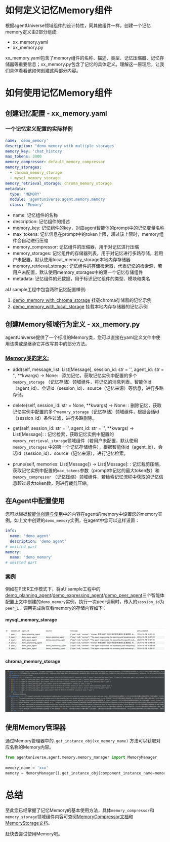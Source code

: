 # 如何定义记忆Memory组件

根据agentUniverse领域组件的设计特性，同其他组件一样，创建一个记忆memory定义由2部分组成:

- xx_memory.yaml
- xx_memory.py

xx_memory.yaml包含了memory组件的名称、描述、类型、记忆压缩器、记忆存储器等重要信息；xx_memory.py包含了记忆的具体定义。理解这一原理后，让我们具体看看该如何创建这两部分内容。

# 如何使用记忆Memory组件

## 创建记忆配置 - xx_memory.yaml

### 一个记忆定义配置的实际样例

```yaml
name: 'demo_memory'
description: 'demo memory with multiple storages'
memory_key: 'chat_history'
max_tokens: 3000
memory_compressor: default_memory_compressor
memory_storages:
  - chroma_memory_storage
  - mysql_memory_storage
memory_retrieval_storage: chroma_memory_storage
metadata:
  type: 'MEMORY'
  module: 'agentuniverse.agent.memory.memory'
  class: 'Memory'
```

- name: 记忆组件的名称
- description: 记忆组件的描述
- memory_key: 记忆组件的key，对应agent智能体的prompt中的记忆变量名称
- max_tokens: 记忆信息在prompt中的token上限，超过该上限时，memory组件会自动进行压缩
- memory_compressor: 记忆组件的压缩器，用于对记忆进行压缩
- memory_storages: 记忆组件的存储器列表，用于对记忆进行多路存储，若用户未配置，默认使用local_memory_storage本地内存存储器
- memory_retrieval_storage: 记忆组件的存储检索器，代表记忆的检索源，若用户未配置，默认使用memory_storages中的第一个记忆存储组件
- metadata: 记忆组件的元数据，用于标识记忆组件的类型、模块和类名

aU sample工程中包含两种记忆配置样例:

1. [demo_memory_with_chroma_storage](../../../sample_standard_app/intelligence/agentic/memory/demo_memory_a.yaml) 挂载chroma存储器的记忆示例
2. [demo_memory_with_local_storage](../../../sample_standard_app/intelligence/agentic/memory/demo_memory_b.yaml) 挂载本地内存存储器的记忆示例


## 创建Memory领域行为定义 - xx_memory.py

agentUniverse提供了一个标准的Memory类，您可以直接在yaml定义文件中使用该类或是继承它并改写其中的部分方法。

### [Memory类的定义:](../../../agentuniverse/agent/memory/memory.py)

- add(self, message_list: List[Message], session_id: str = '', agent_id: str = '', **kwargs) -> None:
  : 添加记忆，获取记忆实例中配置的多个`memory_storage`
  （记忆存储）领域组件，将记忆的消息列表、智能体id（agent_id）、会话id（session_id）、source（记忆来源）等信息，进行多路存储。

- delete(self, session_id: str = None, **kwargs) -> None:
  : 删除记忆，获取记忆实例中配置的多个`memory_storage`（记忆存储）领域组件，根据会话id（session_id）条件过滤，进行多路删除。

- get(self, session_id: str = '', agent_id: str = '', **kwargs) -> List[Message]:
  : 记忆检索，获取记忆实例中配置的`memory_retrieval_storage`领域组件（若用户未配置，默认使用`memory_storages`
  中的第一个记忆存储组件），根据智能体id（agent_id）、会话id（session_id）、source（记忆来源），进行记忆检索。

- prune(self, memories: List[Message]) -> List[Message]:
  : 记忆裁剪压缩，获取记忆实例中配置的`max_tokens`参数（prompt中记忆的最大token数）和`memory_compressor`
  （记忆压缩）领域组件，若检索记忆流程中获取的记忆信息超过最大token数，则进行裁剪压缩。

## 在Agent中配置使用

您可以根据[智能体创建与使用](2_2_1_智能体创建与使用.md)中的内容在agent的memory中设置您的memory实例。如上文中创建的`demo_memory`实例，在agent中您可以这样设置：

```yaml
info:
  name: 'demo_agent'
  description: 'demo agent'
# omitted part
memory:
  name: 'demo_memory'
# omitted part
```

### 案例
例如在PEER工作模式下，将aU sample工程中的[demo_planning_agent](../../../sample_standard_app/intelligence/agentic/agent/agent_instance/peer_agent_case/demo_planning_agent.yaml)/[demo_expressing_agent](../../../sample_standard_app/intelligence/agentic/agent/agent_instance/peer_agent_case/demo_expressing_agent.yaml)/[demo_peer_agent](../../../sample_standard_app/intelligence/agentic/agent/agent_instance/peer_agent_case/demo_peer_agent.yaml)三个智能体配置上文中创建的`demo_memory`实例，执行一次peer调用时，传入的`session_id`为`peer_1`，调用完成后查看memory的存储内容如下：

#### mysql_memory_storage
![mysql_memory](../_picture/mysql_memory.png)

#### chroma_memory_storage
![chroma_memory](../_picture/chroma_memory.png)

## 使用Memory管理器

通过Memory管理器中的`.get_instance_obj(xx_memory_name)` 方法可以获取对应名称的Memory内容。

```python
from agentuniverse.agent.memory.memory_manager import MemoryManager

memory_name = 'xxx'
memory = MemoryManager().get_instance_obj(component_instance_name=memory_name)
```

# 总结

至此您已经掌握了记忆Memory的基本使用方法，具体`memory_compressor`和`memory_storage`领域组件内容可查阅[MemoryCompressor文档](2_2_5_MemoryCompressor.md)和[MemoryStorage文档](2_2_5_MemoryStorage.md)。

赶快去尝试使用Memory吧。